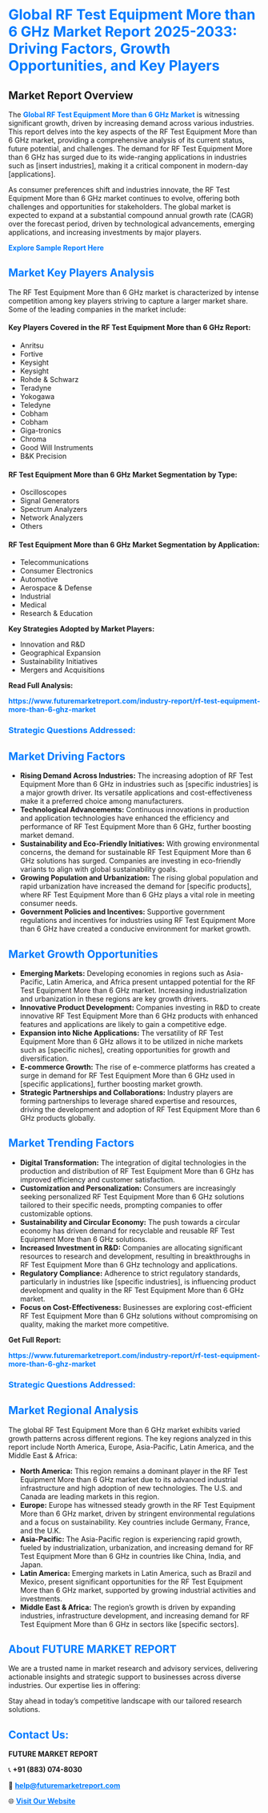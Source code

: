 <h1 style="color: #007BFF;">Global RF Test Equipment More than 6 GHz Market Report 2025-2033: Driving Factors, Growth Opportunities, and Key Players</h1>

<section id="overview">
<h2>Market Report Overview</h2>
<p>The <a href="https://www.futuremarketreport.com/industry-report/rf-test-equipment-more-than-6-ghz-market" style="color: #007BFF; text-decoration: none;"><strong>Global RF Test Equipment More than 6 GHz Market</strong></a> is witnessing significant growth, driven by increasing demand across various industries. This report delves into the key aspects of the RF Test Equipment More than 6 GHz market, providing a comprehensive analysis of its current status, future potential, and challenges. The demand for RF Test Equipment More than 6 GHz has surged due to its wide-ranging applications in industries such as [insert industries], making it a critical component in modern-day [applications].</p>
<p>As consumer preferences shift and industries innovate, the RF Test Equipment More than 6 GHz market continues to evolve, offering both challenges and opportunities for stakeholders. The global market is expected to expand at a substantial compound annual growth rate (CAGR) over the forecast period, driven by technological advancements, emerging applications, and increasing investments by major players.</p>
</section>

<section id="overview">
<p><a href="https://www.futuremarketreport.com/request-sample/reportId=35795" style="color: #007BFF; text-decoration: none;"><strong>Explore Sample Report Here</strong></a></p>
</section>

<section id="key-players">
<h2 style="color: #007BFF;">Market Key Players Analysis</h2>
<p>The RF Test Equipment More than 6 GHz market is characterized by intense competition among key players striving to capture a larger market share. Some of the leading companies in the market include:</p>
<h4>Key Players Covered in the RF Test Equipment More than 6 GHz Report:</h4>
<ul><li>Anritsu</li><li>Fortive</li><li>Keysight</li><li>Keysight</li><li>Rohde &amp; Schwarz</li><li>Teradyne</li><li>Yokogawa</li><li>Teledyne</li><li>Cobham</li><li>Cobham</li><li>Giga-tronics</li><li>Chroma</li><li>Good Will Instruments</li><li>B&amp;K Precision</li></ul>
<h4>RF Test Equipment More than 6 GHz Market Segmentation by Type:</h4>
<ul><li>Oscilloscopes</li><li>Signal Generators</li><li>Spectrum Analyzers</li><li>Network Analyzers</li><li>Others</li></ul>

<h4>RF Test Equipment More than 6 GHz Market Segmentation by Application:</h4>
<ul><li>Telecommunications</li><li>Consumer Electronics</li><li>Automotive</li><li>Aerospace &amp; Defense</li><li>Industrial</li><li>Medical</li><li>Research &amp; Education</li></ul>
<p><strong>Key Strategies Adopted by Market Players:</strong></p>
<ul>
<li>Innovation and R&D</li>
<li>Geographical Expansion</li>
<li>Sustainability Initiatives</li>
<li>Mergers and Acquisitions</li>
</ul>
</section>

<section>
<p><strong>Read Full Analysis: </strong></p><a href="https://www.futuremarketreport.com/industry-report/rf-test-equipment-more-than-6-ghz-market" style="color: #007BFF; text-decoration: none;"><strong>https://www.futuremarketreport.com/industry-report/rf-test-equipment-more-than-6-ghz-market</strong></a>
<h3 style="color: #007BFF;">Strategic Questions Addressed:</h3>
</section>

<section id="driving-factors">
<h2 style="color: #007BFF;">Market Driving Factors</h2>
<ul>
<li><strong>Rising Demand Across Industries:</strong> The increasing adoption of RF Test Equipment More than 6 GHz in industries such as [specific industries] is a major growth driver. Its versatile applications and cost-effectiveness make it a preferred choice among manufacturers.</li>
<li><strong>Technological Advancements:</strong> Continuous innovations in production and application technologies have enhanced the efficiency and performance of RF Test Equipment More than 6 GHz, further boosting market demand.</li>
<li><strong>Sustainability and Eco-Friendly Initiatives:</strong> With growing environmental concerns, the demand for sustainable RF Test Equipment More than 6 GHz solutions has surged. Companies are investing in eco-friendly variants to align with global sustainability goals.</li>
<li><strong>Growing Population and Urbanization:</strong> The rising global population and rapid urbanization have increased the demand for [specific products], where RF Test Equipment More than 6 GHz plays a vital role in meeting consumer needs.</li>
<li><strong>Government Policies and Incentives:</strong> Supportive government regulations and incentives for industries using RF Test Equipment More than 6 GHz have created a conducive environment for market growth.</li>
</ul>
</section>

<section id="growth-opportunities">
<h2 style="color: #007BFF;">Market Growth Opportunities</h2>
<ul>
<li><strong>Emerging Markets:</strong> Developing economies in regions such as Asia-Pacific, Latin America, and Africa present untapped potential for the RF Test Equipment More than 6 GHz market. Increasing industrialization and urbanization in these regions are key growth drivers.</li>
<li><strong>Innovative Product Development:</strong> Companies investing in R&D to create innovative RF Test Equipment More than 6 GHz products with enhanced features and applications are likely to gain a competitive edge.</li>
<li><strong>Expansion into Niche Applications:</strong> The versatility of RF Test Equipment More than 6 GHz allows it to be utilized in niche markets such as [specific niches], creating opportunities for growth and diversification.</li>
<li><strong>E-commerce Growth:</strong> The rise of e-commerce platforms has created a surge in demand for RF Test Equipment More than 6 GHz used in [specific applications], further boosting market growth.</li>
<li><strong>Strategic Partnerships and Collaborations:</strong> Industry players are forming partnerships to leverage shared expertise and resources, driving the development and adoption of RF Test Equipment More than 6 GHz products globally.</li>
</ul>
</section>

<section id="trending-factors">
<h2 style="color: #007BFF;">Market Trending Factors</h2>
<ul>
<li><strong>Digital Transformation:</strong> The integration of digital technologies in the production and distribution of RF Test Equipment More than 6 GHz has improved efficiency and customer satisfaction.</li>
<li><strong>Customization and Personalization:</strong> Consumers are increasingly seeking personalized RF Test Equipment More than 6 GHz solutions tailored to their specific needs, prompting companies to offer customizable options.</li>
<li><strong>Sustainability and Circular Economy:</strong> The push towards a circular economy has driven demand for recyclable and reusable RF Test Equipment More than 6 GHz solutions.</li>
<li><strong>Increased Investment in R&D:</strong> Companies are allocating significant resources to research and development, resulting in breakthroughs in RF Test Equipment More than 6 GHz technology and applications.</li>
<li><strong>Regulatory Compliance:</strong> Adherence to strict regulatory standards, particularly in industries like [specific industries], is influencing product development and quality in the RF Test Equipment More than 6 GHz market.</li>
<li><strong>Focus on Cost-Effectiveness:</strong> Businesses are exploring cost-efficient RF Test Equipment More than 6 GHz solutions without compromising on quality, making the market more competitive.</li>
</ul>
</section>

<section>
<p><strong>Get Full Report: </strong></p><a href="https://www.futuremarketreport.com/industry-report/rf-test-equipment-more-than-6-ghz-market" style="color: #007BFF; text-decoration: none;"><strong>https://www.futuremarketreport.com/industry-report/rf-test-equipment-more-than-6-ghz-market</strong></a>
<h3 style="color: #007BFF;">Strategic Questions Addressed:</h3>
</section>


<section id="regional-analysis">
<h2 style="color: #007BFF;">Market Regional Analysis</h2>
<p>The global RF Test Equipment More than 6 GHz market exhibits varied growth patterns across different regions. The key regions analyzed in this report include North America, Europe, Asia-Pacific, Latin America, and the Middle East & Africa:</p>
<ul>
<li><strong>North America:</strong> This region remains a dominant player in the RF Test Equipment More than 6 GHz market due to its advanced industrial infrastructure and high adoption of new technologies. The U.S. and Canada are leading markets in this region.</li>
<li><strong>Europe:</strong> Europe has witnessed steady growth in the RF Test Equipment More than 6 GHz market, driven by stringent environmental regulations and a focus on sustainability. Key countries include Germany, France, and the U.K.</li>
<li><strong>Asia-Pacific:</strong> The Asia-Pacific region is experiencing rapid growth, fueled by industrialization, urbanization, and increasing demand for RF Test Equipment More than 6 GHz in countries like China, India, and Japan.</li>
<li><strong>Latin America:</strong> Emerging markets in Latin America, such as Brazil and Mexico, present significant opportunities for the RF Test Equipment More than 6 GHz market, supported by growing industrial activities and investments.</li>
<li><strong>Middle East & Africa:</strong> The region’s growth is driven by expanding industries, infrastructure development, and increasing demand for RF Test Equipment More than 6 GHz in sectors like [specific sectors].</li>
</ul>
</section>

<footer>
<h2 style="color: #007BFF;">About FUTURE MARKET REPORT</h2>
<p>We are a trusted name in market research and advisory services, delivering actionable insights and strategic support to businesses across diverse industries. Our expertise lies in offering:</p>

<p>Stay ahead in today’s competitive landscape with our tailored research solutions.</p>

<h2 style="color: #007BFF;">Contact Us:</h2>
<p><strong>FUTURE MARKET REPORT</strong></p>
<p>📞 <strong>+91 (883) 074-8030</strong></p>
<p>📧 <strong><a href="mailto:help@futuremarketreport.com" style="color: #007BFF;">help@futuremarketreport.com</a></strong></p>
<p>🌐 <strong><a href="https://www.futuremarketreport.com/" style="color: #007BFF;">Visit Our Website</a></strong></p>
</footer>